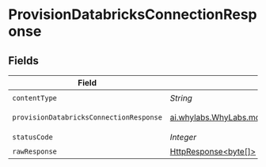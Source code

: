 # ProvisionDatabricksConnectionResponse


## Fields

| Field                                                                                                                                  | Type                                                                                                                                   | Required                                                                                                                               | Description                                                                                                                            |
| -------------------------------------------------------------------------------------------------------------------------------------- | -------------------------------------------------------------------------------------------------------------------------------------- | -------------------------------------------------------------------------------------------------------------------------------------- | -------------------------------------------------------------------------------------------------------------------------------------- |
| `contentType`                                                                                                                          | *String*                                                                                                                               | :heavy_check_mark:                                                                                                                     | N/A                                                                                                                                    |
| `provisionDatabricksConnectionResponse`                                                                                                | [ai.whylabs.WhyLabs.models.shared.ProvisionDatabricksConnectionResponse](../../models/shared/ProvisionDatabricksConnectionResponse.md) | :heavy_minus_sign:                                                                                                                     | ProvisionDatabricksConnection default response                                                                                         |
| `statusCode`                                                                                                                           | *Integer*                                                                                                                              | :heavy_check_mark:                                                                                                                     | N/A                                                                                                                                    |
| `rawResponse`                                                                                                                          | [HttpResponse<byte[]>](https://docs.oracle.com/en/java/javase/11/docs/api/java.net.http/java/net/http/HttpResponse.html)               | :heavy_minus_sign:                                                                                                                     | N/A                                                                                                                                    |